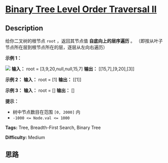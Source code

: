 # [Binary Tree Level Order Traversal II][title]

## Description

给你二叉树的根节点 `root` ，返回其节点值 **自底向上的层序遍历** 。 （即按从叶子节点所在层到根节点所在的层，逐层从左向右遍历）



**示例 1：**

![](https://assets.leetcode.com/uploads/2021/02/19/tree1.jpg)
            **输入：** root = [3,9,20,null,null,15,7]    **输出：** [[15,7],[9,20],[3]]    

**示例 2：**
            **输入：** root = [1]    **输出：** [[1]]    

**示例 3：**
            **输入：** root = []    **输出：** []    



**提示：**

  * 树中节点数目在范围 `[0, 2000]` 内
  * `-1000 <= Node.val <= 1000`


**Tags:** Tree, Breadth-First Search, Binary Tree

**Difficulty:** Medium

## 思路

[title]: https://leetcode-cn.com/problems/binary-tree-level-order-traversal-ii
